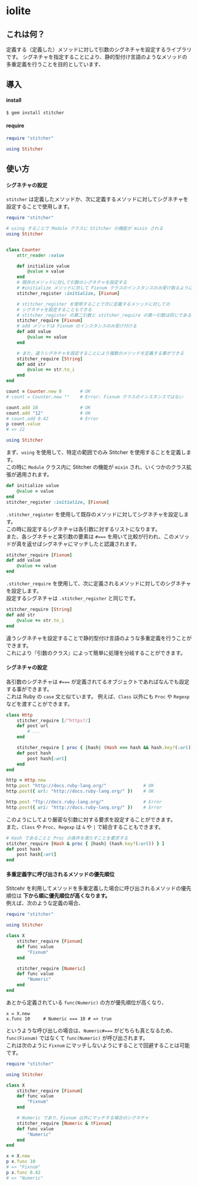 # iolite

## これは何？

定義する（定義した）メソッドに対して引数のシグネチャを設定するライブラリです。
シグネチャを指定することにより、静的型付け言語のようなメソッドの多重定義を行うことを目的としています、


## 導入

#### install

```shell
$ gem install stitcher
```

#### require

```ruby
require "stitcher"

using Stitcher
```

## 使い方

#### シグネチャの設定

`stitcher` は定義したメソッドか、次に定義するメソッドに対してシグネチャを設定することで使用します。

```ruby
require "stitcher"

# using することで Module クラスに Stitcher の機能が mixin される
using Stitcher


class Counter
	attr_reader :value

	def initialize value
		@value = value
	end
	# 既存のメソッドに対して引数のシグネチャを設定する
	# #initialize メソッドに対して Fixnum クラスのインスタンスのみ受け取るようにする
	stitcher_register :initialize, [Fixnum]

	# stitcher_register を使用することで次に定義するメソッドに対しての
	# シグネチャを設定することもできる
	# stitcher_register の第二引数と stitcher_require の第一引数は同じである
	stitcher_require [Fixnum]
	# add メソッドは Fixnum のインスタンスのみ受け付ける
	def add value
		@value += value
	end

	# また、違うシグネチャを設定することにより複数のメソッドを定義する事ができる
	stitcher_require [String]
	def add str
		@value += str.to_i
	end
end

count = Counter.new 0		# OK
# count = Counter.new ""	# Error: Fixnum クラスのインスタンスではない

count.add 10				# OK
count.add "12"				# OK
# count.add 0.42			# Error
p count.value
# => 22
```

```ruby
using Stitcher
```

まず、`using` を使用して、特定の範囲でのみ Stitcher を使用することを定義します。  
この時に `Module` クラス内に Stitcher の機能が `mixin` され、いくつかのクラス拡張が適用されます。  

```ruby
def initialize value
    @value = value
end
stitcher_register :initialize, [Fixnum]
```

`.stitcher_register` を使用して既存のメソッドに対してシグネチャを設定します。  
この時に設定するシグネチャは各引数に対するリストになります。  
また、各シグネチャと実引数の要素は `#===` を用いて比較が行われ、このメソッドが真を返せばシグネチャにマッチしたと認識されます。 

```ruby
stitcher_require [Fixnum]
def add value
    @value += value
end
```

`.stitcher_require` を使用して、次に定義されるメソッドに対してのシグネチャを設定します。  
設定するシグネチャは `.stitcher_register` と同じです。 

```ruby
stitcher_require [String]
def add str
    @value += str.to_i
end
```

違うシグネチャを設定することで静的型付け言語のような多重定義を行うことができます。  
これにより『引数のクラス』によって簡単に処理を分岐することができます。

#### シグネチャの設定

各引数のシグネチャは `#===` が定義されてるオブジェクトであればなんでも設定する事ができます。  
これは Ruby の `case` 文と似ています。
例えば、`Class` 以外にも `Proc` や `Regexp` などを渡すことができます。

```ruby
class Http
	stitcher_require [/^https?/]
	def post url
		# ...
	end

	stitcher_require [ proc { |hash| (Hash === hash && hash.key?(:url)) } ]
	def post hash
		post hash[:url]
	end
end

http = Http.new
http.post "http://docs.ruby-lang.org/"				# OK
http.post({ url: "http://docs.ruby-lang.org/" })	# OK

http.post "ftp://docs.ruby-lang.org/"				# Error
http.post({ uri: "http://docs.ruby-lang.org/" })	# Error
```

このようにしてより厳密な引数に対する要求を設定することができます。  
また、`Class` や `Proc`、`Regexp` は `&` や `|` で結合することもできます。

```ruby
# Hash であることと Proc の条件を満たすことを要求する
stitcher_require [Hash & proc { |hash| (hash.key?(:url)) } ]
def post hash
    post hash[:url]
end
```

#### 多重定義字に呼び出されるメソッドの優先順位

Stitcehr を利用してメソッドを多重定義した場合に呼び出されるメソッドの優先順位は __下から順に優先順位が高くなります。__  
例えば、次のような定義の場合、

```ruby
require "stitcher"

using Stitcher

class X
	stitcher_require [Fixnum]
	def func value
		"Fixnum"
	end

	stitcher_require [Numeric]
	def func value
		"Numeric"
	end
end
```

あとから定義されている `func(Numeric)` の方が優先順位が高くなり、

```
x = X.new
x.func 10     # Numeric === 10 # => true
```

というような呼び出しの場合は、`Numeric#===` がどちらも真となるため、`func(Fixnum)` ではなくて `func(Numeric)` が呼び出されます。  
これは次のように `Fixnum` にマッチしないようにすることで回避することは可能です。

```ruby
require "stitcher"

using Stitcher

class X
	stitcher_require [Fixnum]
	def func value
		"Fixnum"
	end

	# Numeric であり、Fixnum 以外にマッチする場合のシグネチャ
	stitcher_require [Numeric & !Fixnum]
	def func value
		"Numeric"
	end
end

x = X.new
p x.func 10
# => "Fixnum"
p x.func 0.42
# => "Numeric"
```


